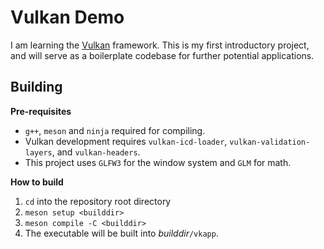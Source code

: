# Vulkan Demo
I am learning the [Vulkan](https://vulkan.org) framework. This is my first introductory project,
and will serve as a boilerplate codebase for further potential applications.

## Building
**Pre-requisites**
* `g++`, `meson` and `ninja` required for compiling.
* Vulkan development requires `vulkan-icd-loader`, `vulkan-validation-layers`, and `vulkan-headers`.
* This project uses `GLFW3` for the window system and `GLM` for math.

**How to build**
1. `cd` into the repository root directory
2. `meson setup <builddir>`
3. `meson compile -C <builddir>`
4. The executable will be built into *builddir*`/vkapp`.
